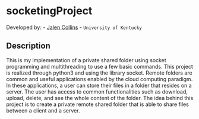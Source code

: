 # socketingProject
Developed by: - [Jalen Collins](https://github.com/kingjalen22) - `University of Kentucky` 
## Description
This is my implementation of a private shared folder using socket programming and multithreading to use a few basic commands. This project is realized through python3 and using the library socket. 
Remote  folders  are  common  and  useful  applications  enabled  by  the  cloud  computing  paradigm.  In  these applications,  a  user  can  store  their  files  in  a  folder  that  resides  on  a  server.  The  user  has  access  to  common functionalities such as download, upload, delete, and see the whole content of the folder. The idea behind this project is to create a private remote shared folder that is able to share files between a client and a server. 
